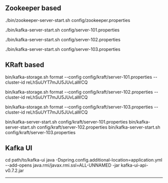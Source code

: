 ## Zookeeper based

./bin/zookeeper-server-start.sh config/zookeeper.properties

./bin/kafka-server-start.sh config/server-101.properties

./bin/kafka-server-start.sh config/server-102.properties

./bin/kafka-server-start.sh config/server-103.properties

## KRaft based

bin/kafka-storage.sh format --config config/kraft/server-101.properties --cluster-id reLhSuUYT7mJU5JUvLaWCQ

bin/kafka-storage.sh format --config config/kraft/server-102.properties --cluster-id reLhSuUYT7mJU5JUvLaWCQ

bin/kafka-storage.sh format --config config/kraft/server-103.properties --cluster-id reLhSuUYT7mJU5JUvLaWCQ

bin/kafka-server-start.sh config/kraft/server-101.properties
bin/kafka-server-start.sh config/kraft/server-102.properties
bin/kafka-server-start.sh config/kraft/server-103.properties

## Kafka UI

cd path/to/kafka-ui
java -Dspring.config.additional-location=application.yml --add-opens java.rmi/javax.rmi.ssl=ALL-UNNAMED -jar kafka-ui-api-v0.7.2.jar

---
